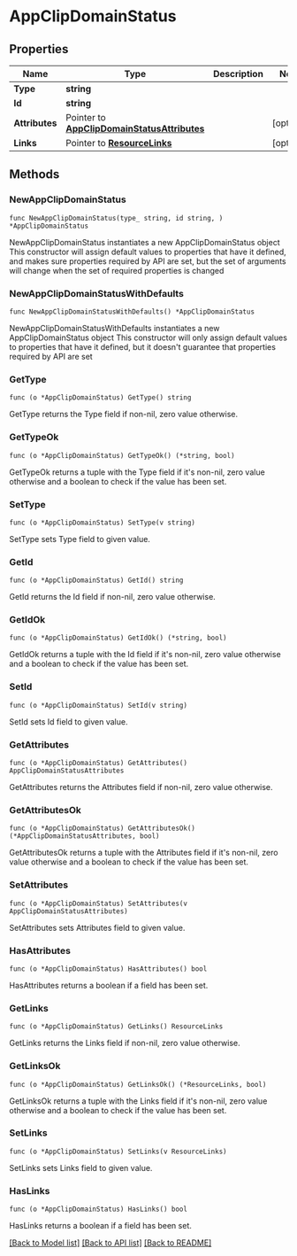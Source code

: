 # AppClipDomainStatus

## Properties

Name | Type | Description | Notes
------------ | ------------- | ------------- | -------------
**Type** | **string** |  | 
**Id** | **string** |  | 
**Attributes** | Pointer to [**AppClipDomainStatusAttributes**](AppClipDomainStatusAttributes.md) |  | [optional] 
**Links** | Pointer to [**ResourceLinks**](ResourceLinks.md) |  | [optional] 

## Methods

### NewAppClipDomainStatus

`func NewAppClipDomainStatus(type_ string, id string, ) *AppClipDomainStatus`

NewAppClipDomainStatus instantiates a new AppClipDomainStatus object
This constructor will assign default values to properties that have it defined,
and makes sure properties required by API are set, but the set of arguments
will change when the set of required properties is changed

### NewAppClipDomainStatusWithDefaults

`func NewAppClipDomainStatusWithDefaults() *AppClipDomainStatus`

NewAppClipDomainStatusWithDefaults instantiates a new AppClipDomainStatus object
This constructor will only assign default values to properties that have it defined,
but it doesn't guarantee that properties required by API are set

### GetType

`func (o *AppClipDomainStatus) GetType() string`

GetType returns the Type field if non-nil, zero value otherwise.

### GetTypeOk

`func (o *AppClipDomainStatus) GetTypeOk() (*string, bool)`

GetTypeOk returns a tuple with the Type field if it's non-nil, zero value otherwise
and a boolean to check if the value has been set.

### SetType

`func (o *AppClipDomainStatus) SetType(v string)`

SetType sets Type field to given value.


### GetId

`func (o *AppClipDomainStatus) GetId() string`

GetId returns the Id field if non-nil, zero value otherwise.

### GetIdOk

`func (o *AppClipDomainStatus) GetIdOk() (*string, bool)`

GetIdOk returns a tuple with the Id field if it's non-nil, zero value otherwise
and a boolean to check if the value has been set.

### SetId

`func (o *AppClipDomainStatus) SetId(v string)`

SetId sets Id field to given value.


### GetAttributes

`func (o *AppClipDomainStatus) GetAttributes() AppClipDomainStatusAttributes`

GetAttributes returns the Attributes field if non-nil, zero value otherwise.

### GetAttributesOk

`func (o *AppClipDomainStatus) GetAttributesOk() (*AppClipDomainStatusAttributes, bool)`

GetAttributesOk returns a tuple with the Attributes field if it's non-nil, zero value otherwise
and a boolean to check if the value has been set.

### SetAttributes

`func (o *AppClipDomainStatus) SetAttributes(v AppClipDomainStatusAttributes)`

SetAttributes sets Attributes field to given value.

### HasAttributes

`func (o *AppClipDomainStatus) HasAttributes() bool`

HasAttributes returns a boolean if a field has been set.

### GetLinks

`func (o *AppClipDomainStatus) GetLinks() ResourceLinks`

GetLinks returns the Links field if non-nil, zero value otherwise.

### GetLinksOk

`func (o *AppClipDomainStatus) GetLinksOk() (*ResourceLinks, bool)`

GetLinksOk returns a tuple with the Links field if it's non-nil, zero value otherwise
and a boolean to check if the value has been set.

### SetLinks

`func (o *AppClipDomainStatus) SetLinks(v ResourceLinks)`

SetLinks sets Links field to given value.

### HasLinks

`func (o *AppClipDomainStatus) HasLinks() bool`

HasLinks returns a boolean if a field has been set.


[[Back to Model list]](../README.md#documentation-for-models) [[Back to API list]](../README.md#documentation-for-api-endpoints) [[Back to README]](../README.md)



